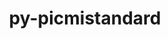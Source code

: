 ---
title: "py-picmistandard"
layout: cache
categories: [package, develop]
meta: {"versions": ["0.25.0"], "compilers": ["gcc@=11.1.0", "gcc@=11.4.0", "gcc@=9.4.0", "oneapi@=2023.2.0", "oneapi@=2023.2.1"], "oss": ["ubuntu20.04"], "platforms": ["linux"], "targets": ["aarch64", "neoverse_v1", "ppc64le", "x86_64_v3"], "stacks": ["e4s", "e4s-arm", "e4s-neoverse_v1", "e4s-oneapi", "e4s-power", "root"], "num_specs": 52, "num_specs_by_stack": {"e4s-arm": 6, "root": 52, "e4s-neoverse_v1": 8, "e4s-power": 13, "e4s": 13, "e4s-oneapi": 12}}
spec_details: [{"hash": "jnghzp4njtxjbvnjhw6sah2k4bxbhcms", "compiler": "gcc@=11.4.0", "versions": ["0.25.0"], "os": "ubuntu20.04", "platform": "linux", "target": "aarch64", "variants": ["build_system=python_pip"], "stacks": ["e4s-arm", "root"], "size": "-", "tarball": "https://binaries.spack.io/develop/build_cache/linux-ubuntu20.04-aarch64/gcc-11.4.0/py-picmistandard-0.25.0/linux-ubuntu20.04-aarch64-gcc-11.4.0-py-picmistandard-0.25.0-jnghzp4njtxjbvnjhw6sah2k4bxbhcms.spack"}, {"hash": "62fgky2guurxez4jatfjhqmcyvvm4hyn", "compiler": "gcc@=11.4.0", "versions": ["0.25.0"], "os": "ubuntu20.04", "platform": "linux", "target": "aarch64", "variants": ["build_system=python_pip"], "stacks": ["e4s-arm", "root"], "size": "-", "tarball": "https://binaries.spack.io/develop/build_cache/linux-ubuntu20.04-aarch64/gcc-11.4.0/py-picmistandard-0.25.0/linux-ubuntu20.04-aarch64-gcc-11.4.0-py-picmistandard-0.25.0-62fgky2guurxez4jatfjhqmcyvvm4hyn.spack"}, {"hash": "ldr2wxqkwom6pxxabwwfc4a2jo336pe5", "compiler": "gcc@=11.4.0", "versions": ["0.25.0"], "os": "ubuntu20.04", "platform": "linux", "target": "aarch64", "variants": ["build_system=python_pip"], "stacks": ["e4s-arm", "root"], "size": "-", "tarball": "https://binaries.spack.io/develop/build_cache/linux-ubuntu20.04-aarch64/gcc-11.4.0/py-picmistandard-0.25.0/linux-ubuntu20.04-aarch64-gcc-11.4.0-py-picmistandard-0.25.0-ldr2wxqkwom6pxxabwwfc4a2jo336pe5.spack"}, {"hash": "gguoz2dmtgcfnfqz3yv2meutwpa73oim", "compiler": "gcc@=11.4.0", "versions": ["0.25.0"], "os": "ubuntu20.04", "platform": "linux", "target": "aarch64", "variants": ["build_system=python_pip"], "stacks": ["e4s-arm", "root"], "size": "-", "tarball": "https://binaries.spack.io/develop/build_cache/linux-ubuntu20.04-aarch64/gcc-11.4.0/py-picmistandard-0.25.0/linux-ubuntu20.04-aarch64-gcc-11.4.0-py-picmistandard-0.25.0-gguoz2dmtgcfnfqz3yv2meutwpa73oim.spack"}, {"hash": "wynmkdt4iw4is2fsfu5nkihbfr7cn4p4", "compiler": "gcc@=11.4.0", "versions": ["0.25.0"], "os": "ubuntu20.04", "platform": "linux", "target": "aarch64", "variants": ["build_system=python_pip"], "stacks": ["e4s-arm", "root"], "size": "-", "tarball": "https://binaries.spack.io/develop/build_cache/linux-ubuntu20.04-aarch64/gcc-11.4.0/py-picmistandard-0.25.0/linux-ubuntu20.04-aarch64-gcc-11.4.0-py-picmistandard-0.25.0-wynmkdt4iw4is2fsfu5nkihbfr7cn4p4.spack"}, {"hash": "mfowofvsz7sfansgcr7j2mfijt4f3f3t", "compiler": "gcc@=11.4.0", "versions": ["0.25.0"], "os": "ubuntu20.04", "platform": "linux", "target": "aarch64", "variants": ["build_system=python_pip"], "stacks": ["e4s-arm", "root"], "size": "-", "tarball": "https://binaries.spack.io/develop/build_cache/linux-ubuntu20.04-aarch64/gcc-11.4.0/py-picmistandard-0.25.0/linux-ubuntu20.04-aarch64-gcc-11.4.0-py-picmistandard-0.25.0-mfowofvsz7sfansgcr7j2mfijt4f3f3t.spack"}, {"hash": "3btpat4gk6cyddq37cl7gfddgb2pu7fb", "compiler": "gcc@=11.4.0", "versions": ["0.25.0"], "os": "ubuntu20.04", "platform": "linux", "target": "neoverse_v1", "variants": ["build_system=python_pip"], "stacks": ["root", "e4s-neoverse_v1"], "size": "-", "tarball": "https://binaries.spack.io/develop/build_cache/linux-ubuntu20.04-neoverse_v1/gcc-11.4.0/py-picmistandard-0.25.0/linux-ubuntu20.04-neoverse_v1-gcc-11.4.0-py-picmistandard-0.25.0-3btpat4gk6cyddq37cl7gfddgb2pu7fb.spack"}, {"hash": "swxpt54nttg3juhuut77wgxlquzzow3i", "compiler": "gcc@=11.4.0", "versions": ["0.25.0"], "os": "ubuntu20.04", "platform": "linux", "target": "neoverse_v1", "variants": ["build_system=python_pip"], "stacks": ["root", "e4s-neoverse_v1"], "size": "-", "tarball": "https://binaries.spack.io/develop/build_cache/linux-ubuntu20.04-neoverse_v1/gcc-11.4.0/py-picmistandard-0.25.0/linux-ubuntu20.04-neoverse_v1-gcc-11.4.0-py-picmistandard-0.25.0-swxpt54nttg3juhuut77wgxlquzzow3i.spack"}, {"hash": "5eipwwdw4cysd5xmuhklntulevkamcs7", "compiler": "gcc@=11.4.0", "versions": ["0.25.0"], "os": "ubuntu20.04", "platform": "linux", "target": "neoverse_v1", "variants": ["build_system=python_pip"], "stacks": ["root", "e4s-neoverse_v1"], "size": "-", "tarball": "https://binaries.spack.io/develop/build_cache/linux-ubuntu20.04-neoverse_v1/gcc-11.4.0/py-picmistandard-0.25.0/linux-ubuntu20.04-neoverse_v1-gcc-11.4.0-py-picmistandard-0.25.0-5eipwwdw4cysd5xmuhklntulevkamcs7.spack"}, {"hash": "wyzbzktinbfl6odcfnfrfhg3r2u6w4ft", "compiler": "gcc@=11.4.0", "versions": ["0.25.0"], "os": "ubuntu20.04", "platform": "linux", "target": "neoverse_v1", "variants": ["build_system=python_pip"], "stacks": ["root", "e4s-neoverse_v1"], "size": "-", "tarball": "https://binaries.spack.io/develop/build_cache/linux-ubuntu20.04-neoverse_v1/gcc-11.4.0/py-picmistandard-0.25.0/linux-ubuntu20.04-neoverse_v1-gcc-11.4.0-py-picmistandard-0.25.0-wyzbzktinbfl6odcfnfrfhg3r2u6w4ft.spack"}, {"hash": "urcnfwffauu2znmiazemy4kock3lii4o", "compiler": "gcc@=11.4.0", "versions": ["0.25.0"], "os": "ubuntu20.04", "platform": "linux", "target": "neoverse_v1", "variants": ["build_system=python_pip"], "stacks": ["root", "e4s-neoverse_v1"], "size": "-", "tarball": "https://binaries.spack.io/develop/build_cache/linux-ubuntu20.04-neoverse_v1/gcc-11.4.0/py-picmistandard-0.25.0/linux-ubuntu20.04-neoverse_v1-gcc-11.4.0-py-picmistandard-0.25.0-urcnfwffauu2znmiazemy4kock3lii4o.spack"}, {"hash": "2i2wtxnx33jkwumuheeny2maqxfplp6m", "compiler": "gcc@=11.4.0", "versions": ["0.25.0"], "os": "ubuntu20.04", "platform": "linux", "target": "neoverse_v1", "variants": ["build_system=python_pip"], "stacks": ["root", "e4s-neoverse_v1"], "size": "-", "tarball": "https://binaries.spack.io/develop/build_cache/linux-ubuntu20.04-neoverse_v1/gcc-11.4.0/py-picmistandard-0.25.0/linux-ubuntu20.04-neoverse_v1-gcc-11.4.0-py-picmistandard-0.25.0-2i2wtxnx33jkwumuheeny2maqxfplp6m.spack"}, {"hash": "il75wxvzyewyqiemitr6g6l3hku4rtf4", "compiler": "gcc@=11.4.0", "versions": ["0.25.0"], "os": "ubuntu20.04", "platform": "linux", "target": "neoverse_v1", "variants": ["build_system=python_pip"], "stacks": ["root", "e4s-neoverse_v1"], "size": "-", "tarball": "https://binaries.spack.io/develop/build_cache/linux-ubuntu20.04-neoverse_v1/gcc-11.4.0/py-picmistandard-0.25.0/linux-ubuntu20.04-neoverse_v1-gcc-11.4.0-py-picmistandard-0.25.0-il75wxvzyewyqiemitr6g6l3hku4rtf4.spack"}, {"hash": "jifn25zqe2d6ouioewaq45ko2dgbswj4", "compiler": "gcc@=11.4.0", "versions": ["0.25.0"], "os": "ubuntu20.04", "platform": "linux", "target": "neoverse_v1", "variants": ["build_system=python_pip"], "stacks": ["root", "e4s-neoverse_v1"], "size": "-", "tarball": "https://binaries.spack.io/develop/build_cache/linux-ubuntu20.04-neoverse_v1/gcc-11.4.0/py-picmistandard-0.25.0/linux-ubuntu20.04-neoverse_v1-gcc-11.4.0-py-picmistandard-0.25.0-jifn25zqe2d6ouioewaq45ko2dgbswj4.spack"}, {"hash": "ak4oqwzaonv6mlk7b77mlrfooot3roy7", "compiler": "gcc@=11.1.0", "versions": ["0.25.0"], "os": "ubuntu20.04", "platform": "linux", "target": "ppc64le", "variants": ["build_system=python_pip"], "stacks": ["root", "e4s-power"], "size": "-", "tarball": "https://binaries.spack.io/develop/build_cache/linux-ubuntu20.04-ppc64le/gcc-11.1.0/py-picmistandard-0.25.0/linux-ubuntu20.04-ppc64le-gcc-11.1.0-py-picmistandard-0.25.0-ak4oqwzaonv6mlk7b77mlrfooot3roy7.spack"}, {"hash": "5wc4d7oyzct64bvhyttqdmeakgjbewx3", "compiler": "gcc@=9.4.0", "versions": ["0.25.0"], "os": "ubuntu20.04", "platform": "linux", "target": "ppc64le", "variants": ["build_system=python_pip"], "stacks": ["root", "e4s-power"], "size": "-", "tarball": "https://binaries.spack.io/develop/build_cache/linux-ubuntu20.04-ppc64le/gcc-9.4.0/py-picmistandard-0.25.0/linux-ubuntu20.04-ppc64le-gcc-9.4.0-py-picmistandard-0.25.0-5wc4d7oyzct64bvhyttqdmeakgjbewx3.spack"}, {"hash": "ahspnaslohantd3hscsd5uxysnzbv53p", "compiler": "gcc@=9.4.0", "versions": ["0.25.0"], "os": "ubuntu20.04", "platform": "linux", "target": "ppc64le", "variants": ["build_system=python_pip"], "stacks": ["root", "e4s-power"], "size": "-", "tarball": "https://binaries.spack.io/develop/build_cache/linux-ubuntu20.04-ppc64le/gcc-9.4.0/py-picmistandard-0.25.0/linux-ubuntu20.04-ppc64le-gcc-9.4.0-py-picmistandard-0.25.0-ahspnaslohantd3hscsd5uxysnzbv53p.spack"}, {"hash": "lqlo25zqhbkaldtiixp7jdnfxelk72at", "compiler": "gcc@=9.4.0", "versions": ["0.25.0"], "os": "ubuntu20.04", "platform": "linux", "target": "ppc64le", "variants": ["build_system=python_pip"], "stacks": ["root", "e4s-power"], "size": "-", "tarball": "https://binaries.spack.io/develop/build_cache/linux-ubuntu20.04-ppc64le/gcc-9.4.0/py-picmistandard-0.25.0/linux-ubuntu20.04-ppc64le-gcc-9.4.0-py-picmistandard-0.25.0-lqlo25zqhbkaldtiixp7jdnfxelk72at.spack"}, {"hash": "i3txmfcogjngtjqg2bldupvwku24smfq", "compiler": "gcc@=9.4.0", "versions": ["0.25.0"], "os": "ubuntu20.04", "platform": "linux", "target": "ppc64le", "variants": ["build_system=python_pip"], "stacks": ["root", "e4s-power"], "size": "-", "tarball": "https://binaries.spack.io/develop/build_cache/linux-ubuntu20.04-ppc64le/gcc-9.4.0/py-picmistandard-0.25.0/linux-ubuntu20.04-ppc64le-gcc-9.4.0-py-picmistandard-0.25.0-i3txmfcogjngtjqg2bldupvwku24smfq.spack"}, {"hash": "mtlzi2jylq4wfasgxxbdx6soncf5y6cz", "compiler": "gcc@=9.4.0", "versions": ["0.25.0"], "os": "ubuntu20.04", "platform": "linux", "target": "ppc64le", "variants": ["build_system=python_pip"], "stacks": ["root", "e4s-power"], "size": "-", "tarball": "https://binaries.spack.io/develop/build_cache/linux-ubuntu20.04-ppc64le/gcc-9.4.0/py-picmistandard-0.25.0/linux-ubuntu20.04-ppc64le-gcc-9.4.0-py-picmistandard-0.25.0-mtlzi2jylq4wfasgxxbdx6soncf5y6cz.spack"}, {"hash": "3yshwj7zmufk2mbxs3r6z6cguk4o5ra3", "compiler": "gcc@=9.4.0", "versions": ["0.25.0"], "os": "ubuntu20.04", "platform": "linux", "target": "ppc64le", "variants": ["build_system=python_pip"], "stacks": ["root", "e4s-power"], "size": "-", "tarball": "https://binaries.spack.io/develop/build_cache/linux-ubuntu20.04-ppc64le/gcc-9.4.0/py-picmistandard-0.25.0/linux-ubuntu20.04-ppc64le-gcc-9.4.0-py-picmistandard-0.25.0-3yshwj7zmufk2mbxs3r6z6cguk4o5ra3.spack"}, {"hash": "g23pyu2fi5ptftkn6qdylwqm5do4u6rx", "compiler": "gcc@=9.4.0", "versions": ["0.25.0"], "os": "ubuntu20.04", "platform": "linux", "target": "ppc64le", "variants": ["build_system=python_pip"], "stacks": ["root", "e4s-power"], "size": "-", "tarball": "https://binaries.spack.io/develop/build_cache/linux-ubuntu20.04-ppc64le/gcc-9.4.0/py-picmistandard-0.25.0/linux-ubuntu20.04-ppc64le-gcc-9.4.0-py-picmistandard-0.25.0-g23pyu2fi5ptftkn6qdylwqm5do4u6rx.spack"}, {"hash": "3zlozat5ogdrclts2c64yhkhh4265bg4", "compiler": "gcc@=9.4.0", "versions": ["0.25.0"], "os": "ubuntu20.04", "platform": "linux", "target": "ppc64le", "variants": ["build_system=python_pip"], "stacks": ["root", "e4s-power"], "size": "-", "tarball": "https://binaries.spack.io/develop/build_cache/linux-ubuntu20.04-ppc64le/gcc-9.4.0/py-picmistandard-0.25.0/linux-ubuntu20.04-ppc64le-gcc-9.4.0-py-picmistandard-0.25.0-3zlozat5ogdrclts2c64yhkhh4265bg4.spack"}, {"hash": "grpvyfjguwjmh5o2nqpvvpgtusjfchci", "compiler": "gcc@=9.4.0", "versions": ["0.25.0"], "os": "ubuntu20.04", "platform": "linux", "target": "ppc64le", "variants": ["build_system=python_pip"], "stacks": ["root", "e4s-power"], "size": "-", "tarball": "https://binaries.spack.io/develop/build_cache/linux-ubuntu20.04-ppc64le/gcc-9.4.0/py-picmistandard-0.25.0/linux-ubuntu20.04-ppc64le-gcc-9.4.0-py-picmistandard-0.25.0-grpvyfjguwjmh5o2nqpvvpgtusjfchci.spack"}, {"hash": "wlw5w4rcnonzxf57empnjfpkjmn66h76", "compiler": "gcc@=9.4.0", "versions": ["0.25.0"], "os": "ubuntu20.04", "platform": "linux", "target": "ppc64le", "variants": ["build_system=python_pip"], "stacks": ["root", "e4s-power"], "size": "-", "tarball": "https://binaries.spack.io/develop/build_cache/linux-ubuntu20.04-ppc64le/gcc-9.4.0/py-picmistandard-0.25.0/linux-ubuntu20.04-ppc64le-gcc-9.4.0-py-picmistandard-0.25.0-wlw5w4rcnonzxf57empnjfpkjmn66h76.spack"}, {"hash": "fde6222gflffuj4voupdhjarebg27mxz", "compiler": "gcc@=9.4.0", "versions": ["0.25.0"], "os": "ubuntu20.04", "platform": "linux", "target": "ppc64le", "variants": ["build_system=python_pip"], "stacks": ["root", "e4s-power"], "size": "-", "tarball": "https://binaries.spack.io/develop/build_cache/linux-ubuntu20.04-ppc64le/gcc-9.4.0/py-picmistandard-0.25.0/linux-ubuntu20.04-ppc64le-gcc-9.4.0-py-picmistandard-0.25.0-fde6222gflffuj4voupdhjarebg27mxz.spack"}, {"hash": "zzai7dpfuljegur3jb3hph3xufvsqoqd", "compiler": "gcc@=9.4.0", "versions": ["0.25.0"], "os": "ubuntu20.04", "platform": "linux", "target": "ppc64le", "variants": ["build_system=python_pip"], "stacks": ["root", "e4s-power"], "size": "-", "tarball": "https://binaries.spack.io/develop/build_cache/linux-ubuntu20.04-ppc64le/gcc-9.4.0/py-picmistandard-0.25.0/linux-ubuntu20.04-ppc64le-gcc-9.4.0-py-picmistandard-0.25.0-zzai7dpfuljegur3jb3hph3xufvsqoqd.spack"}, {"hash": "uvwbydd55lwi432jme5gtpzslfwpzwlf", "compiler": "gcc@=11.1.0", "versions": ["0.25.0"], "os": "ubuntu20.04", "platform": "linux", "target": "x86_64_v3", "variants": ["build_system=python_pip"], "stacks": ["root", "e4s"], "size": "-", "tarball": "https://binaries.spack.io/develop/build_cache/linux-ubuntu20.04-x86_64_v3/gcc-11.1.0/py-picmistandard-0.25.0/linux-ubuntu20.04-x86_64_v3-gcc-11.1.0-py-picmistandard-0.25.0-uvwbydd55lwi432jme5gtpzslfwpzwlf.spack"}, {"hash": "yijsdj4habicr6pvlqm7lzn6r4og75li", "compiler": "gcc@=11.4.0", "versions": ["0.25.0"], "os": "ubuntu20.04", "platform": "linux", "target": "x86_64_v3", "variants": ["build_system=python_pip"], "stacks": ["root", "e4s"], "size": "-", "tarball": "https://binaries.spack.io/develop/build_cache/linux-ubuntu20.04-x86_64_v3/gcc-11.4.0/py-picmistandard-0.25.0/linux-ubuntu20.04-x86_64_v3-gcc-11.4.0-py-picmistandard-0.25.0-yijsdj4habicr6pvlqm7lzn6r4og75li.spack"}, {"hash": "gv3h7ihfl4cgpnxukbg47oesdkrrw7gl", "compiler": "gcc@=11.4.0", "versions": ["0.25.0"], "os": "ubuntu20.04", "platform": "linux", "target": "x86_64_v3", "variants": ["build_system=python_pip"], "stacks": ["root", "e4s"], "size": "-", "tarball": "https://binaries.spack.io/develop/build_cache/linux-ubuntu20.04-x86_64_v3/gcc-11.4.0/py-picmistandard-0.25.0/linux-ubuntu20.04-x86_64_v3-gcc-11.4.0-py-picmistandard-0.25.0-gv3h7ihfl4cgpnxukbg47oesdkrrw7gl.spack"}, {"hash": "fz4e25wg7jp755a3kbvmw4i3apbvavog", "compiler": "gcc@=11.4.0", "versions": ["0.25.0"], "os": "ubuntu20.04", "platform": "linux", "target": "x86_64_v3", "variants": ["build_system=python_pip"], "stacks": ["root", "e4s"], "size": "-", "tarball": "https://binaries.spack.io/develop/build_cache/linux-ubuntu20.04-x86_64_v3/gcc-11.4.0/py-picmistandard-0.25.0/linux-ubuntu20.04-x86_64_v3-gcc-11.4.0-py-picmistandard-0.25.0-fz4e25wg7jp755a3kbvmw4i3apbvavog.spack"}, {"hash": "6v73hhofg343jtgo33qrvzp77btoa6kw", "compiler": "gcc@=11.4.0", "versions": ["0.25.0"], "os": "ubuntu20.04", "platform": "linux", "target": "x86_64_v3", "variants": ["build_system=python_pip"], "stacks": ["root", "e4s"], "size": "-", "tarball": "https://binaries.spack.io/develop/build_cache/linux-ubuntu20.04-x86_64_v3/gcc-11.4.0/py-picmistandard-0.25.0/linux-ubuntu20.04-x86_64_v3-gcc-11.4.0-py-picmistandard-0.25.0-6v73hhofg343jtgo33qrvzp77btoa6kw.spack"}, {"hash": "c774lfj5jievmk7fqp4spvdkv7s3ll3j", "compiler": "gcc@=11.4.0", "versions": ["0.25.0"], "os": "ubuntu20.04", "platform": "linux", "target": "x86_64_v3", "variants": ["build_system=python_pip"], "stacks": ["root", "e4s"], "size": "-", "tarball": "https://binaries.spack.io/develop/build_cache/linux-ubuntu20.04-x86_64_v3/gcc-11.4.0/py-picmistandard-0.25.0/linux-ubuntu20.04-x86_64_v3-gcc-11.4.0-py-picmistandard-0.25.0-c774lfj5jievmk7fqp4spvdkv7s3ll3j.spack"}, {"hash": "scvr6rrhomxvhqspked7ibivblo56fb2", "compiler": "gcc@=11.4.0", "versions": ["0.25.0"], "os": "ubuntu20.04", "platform": "linux", "target": "x86_64_v3", "variants": ["build_system=python_pip"], "stacks": ["root", "e4s"], "size": "-", "tarball": "https://binaries.spack.io/develop/build_cache/linux-ubuntu20.04-x86_64_v3/gcc-11.4.0/py-picmistandard-0.25.0/linux-ubuntu20.04-x86_64_v3-gcc-11.4.0-py-picmistandard-0.25.0-scvr6rrhomxvhqspked7ibivblo56fb2.spack"}, {"hash": "jb4ks2wzgf7nnuuq4r6xgaijjmajt3ps", "compiler": "gcc@=11.4.0", "versions": ["0.25.0"], "os": "ubuntu20.04", "platform": "linux", "target": "x86_64_v3", "variants": ["build_system=python_pip"], "stacks": ["root", "e4s"], "size": "-", "tarball": "https://binaries.spack.io/develop/build_cache/linux-ubuntu20.04-x86_64_v3/gcc-11.4.0/py-picmistandard-0.25.0/linux-ubuntu20.04-x86_64_v3-gcc-11.4.0-py-picmistandard-0.25.0-jb4ks2wzgf7nnuuq4r6xgaijjmajt3ps.spack"}, {"hash": "u24f6suwvwodkwpfmse74m2p3krypypf", "compiler": "gcc@=11.4.0", "versions": ["0.25.0"], "os": "ubuntu20.04", "platform": "linux", "target": "x86_64_v3", "variants": ["build_system=python_pip"], "stacks": ["root", "e4s"], "size": "-", "tarball": "https://binaries.spack.io/develop/build_cache/linux-ubuntu20.04-x86_64_v3/gcc-11.4.0/py-picmistandard-0.25.0/linux-ubuntu20.04-x86_64_v3-gcc-11.4.0-py-picmistandard-0.25.0-u24f6suwvwodkwpfmse74m2p3krypypf.spack"}, {"hash": "fm4kk43elxkde6hh76l7t4hmffp3uata", "compiler": "gcc@=11.4.0", "versions": ["0.25.0"], "os": "ubuntu20.04", "platform": "linux", "target": "x86_64_v3", "variants": ["build_system=python_pip"], "stacks": ["root", "e4s"], "size": "-", "tarball": "https://binaries.spack.io/develop/build_cache/linux-ubuntu20.04-x86_64_v3/gcc-11.4.0/py-picmistandard-0.25.0/linux-ubuntu20.04-x86_64_v3-gcc-11.4.0-py-picmistandard-0.25.0-fm4kk43elxkde6hh76l7t4hmffp3uata.spack"}, {"hash": "tbu3vuhecpvkqqqbeo7q6mhxcwyy2zhd", "compiler": "gcc@=11.4.0", "versions": ["0.25.0"], "os": "ubuntu20.04", "platform": "linux", "target": "x86_64_v3", "variants": ["build_system=python_pip"], "stacks": ["root", "e4s"], "size": "-", "tarball": "https://binaries.spack.io/develop/build_cache/linux-ubuntu20.04-x86_64_v3/gcc-11.4.0/py-picmistandard-0.25.0/linux-ubuntu20.04-x86_64_v3-gcc-11.4.0-py-picmistandard-0.25.0-tbu3vuhecpvkqqqbeo7q6mhxcwyy2zhd.spack"}, {"hash": "z7zybzprq6vl7zobv3dbaezpxmzkxuhy", "compiler": "gcc@=11.4.0", "versions": ["0.25.0"], "os": "ubuntu20.04", "platform": "linux", "target": "x86_64_v3", "variants": ["build_system=python_pip"], "stacks": ["root", "e4s"], "size": "-", "tarball": "https://binaries.spack.io/develop/build_cache/linux-ubuntu20.04-x86_64_v3/gcc-11.4.0/py-picmistandard-0.25.0/linux-ubuntu20.04-x86_64_v3-gcc-11.4.0-py-picmistandard-0.25.0-z7zybzprq6vl7zobv3dbaezpxmzkxuhy.spack"}, {"hash": "omdwbfrl37sbvmyxwurdrknehkgcozfr", "compiler": "gcc@=11.4.0", "versions": ["0.25.0"], "os": "ubuntu20.04", "platform": "linux", "target": "x86_64_v3", "variants": ["build_system=python_pip"], "stacks": ["root", "e4s"], "size": "-", "tarball": "https://binaries.spack.io/develop/build_cache/linux-ubuntu20.04-x86_64_v3/gcc-11.4.0/py-picmistandard-0.25.0/linux-ubuntu20.04-x86_64_v3-gcc-11.4.0-py-picmistandard-0.25.0-omdwbfrl37sbvmyxwurdrknehkgcozfr.spack"}, {"hash": "b6ijqdmt5amlfkdt6eeki4zozuoynonh", "compiler": "oneapi@=2023.2.0", "versions": ["0.25.0"], "os": "ubuntu20.04", "platform": "linux", "target": "x86_64_v3", "variants": ["build_system=python_pip"], "stacks": ["e4s-oneapi", "root"], "size": "-", "tarball": "https://binaries.spack.io/develop/build_cache/linux-ubuntu20.04-x86_64_v3/oneapi-2023.2.0/py-picmistandard-0.25.0/linux-ubuntu20.04-x86_64_v3-oneapi-2023.2.0-py-picmistandard-0.25.0-b6ijqdmt5amlfkdt6eeki4zozuoynonh.spack"}, {"hash": "4rxi5gbefvq53o32euw6b2ersq5q22ir", "compiler": "oneapi@=2023.2.0", "versions": ["0.25.0"], "os": "ubuntu20.04", "platform": "linux", "target": "x86_64_v3", "variants": ["build_system=python_pip"], "stacks": ["e4s-oneapi", "root"], "size": "-", "tarball": "https://binaries.spack.io/develop/build_cache/linux-ubuntu20.04-x86_64_v3/oneapi-2023.2.0/py-picmistandard-0.25.0/linux-ubuntu20.04-x86_64_v3-oneapi-2023.2.0-py-picmistandard-0.25.0-4rxi5gbefvq53o32euw6b2ersq5q22ir.spack"}, {"hash": "b25fk2rwmqh6lznpfffqed54uhtmrqqf", "compiler": "oneapi@=2023.2.1", "versions": ["0.25.0"], "os": "ubuntu20.04", "platform": "linux", "target": "x86_64_v3", "variants": ["build_system=python_pip"], "stacks": ["e4s-oneapi", "root"], "size": "-", "tarball": "https://binaries.spack.io/develop/build_cache/linux-ubuntu20.04-x86_64_v3/oneapi-2023.2.1/py-picmistandard-0.25.0/linux-ubuntu20.04-x86_64_v3-oneapi-2023.2.1-py-picmistandard-0.25.0-b25fk2rwmqh6lznpfffqed54uhtmrqqf.spack"}, {"hash": "eadckb7jhz6iuhqztap2yegsxmtvucz6", "compiler": "oneapi@=2023.2.1", "versions": ["0.25.0"], "os": "ubuntu20.04", "platform": "linux", "target": "x86_64_v3", "variants": ["build_system=python_pip"], "stacks": ["e4s-oneapi", "root"], "size": "-", "tarball": "https://binaries.spack.io/develop/build_cache/linux-ubuntu20.04-x86_64_v3/oneapi-2023.2.1/py-picmistandard-0.25.0/linux-ubuntu20.04-x86_64_v3-oneapi-2023.2.1-py-picmistandard-0.25.0-eadckb7jhz6iuhqztap2yegsxmtvucz6.spack"}, {"hash": "tklkgscx362fw7po5xpq2cdqhrqmp7jx", "compiler": "oneapi@=2023.2.1", "versions": ["0.25.0"], "os": "ubuntu20.04", "platform": "linux", "target": "x86_64_v3", "variants": ["build_system=python_pip"], "stacks": ["e4s-oneapi", "root"], "size": "-", "tarball": "https://binaries.spack.io/develop/build_cache/linux-ubuntu20.04-x86_64_v3/oneapi-2023.2.1/py-picmistandard-0.25.0/linux-ubuntu20.04-x86_64_v3-oneapi-2023.2.1-py-picmistandard-0.25.0-tklkgscx362fw7po5xpq2cdqhrqmp7jx.spack"}, {"hash": "xlo6rhlrtf5mwaschn6eonmmbfxqaa2o", "compiler": "oneapi@=2023.2.1", "versions": ["0.25.0"], "os": "ubuntu20.04", "platform": "linux", "target": "x86_64_v3", "variants": ["build_system=python_pip"], "stacks": ["e4s-oneapi", "root"], "size": "-", "tarball": "https://binaries.spack.io/develop/build_cache/linux-ubuntu20.04-x86_64_v3/oneapi-2023.2.1/py-picmistandard-0.25.0/linux-ubuntu20.04-x86_64_v3-oneapi-2023.2.1-py-picmistandard-0.25.0-xlo6rhlrtf5mwaschn6eonmmbfxqaa2o.spack"}, {"hash": "ytuwc3czy2iahmsgv3kx3rmjvctuxsp4", "compiler": "oneapi@=2023.2.1", "versions": ["0.25.0"], "os": "ubuntu20.04", "platform": "linux", "target": "x86_64_v3", "variants": ["build_system=python_pip"], "stacks": ["e4s-oneapi", "root"], "size": "-", "tarball": "https://binaries.spack.io/develop/build_cache/linux-ubuntu20.04-x86_64_v3/oneapi-2023.2.1/py-picmistandard-0.25.0/linux-ubuntu20.04-x86_64_v3-oneapi-2023.2.1-py-picmistandard-0.25.0-ytuwc3czy2iahmsgv3kx3rmjvctuxsp4.spack"}, {"hash": "4wmvpsfz7sdn4h2h2zse2y4y3wqhbltu", "compiler": "oneapi@=2023.2.1", "versions": ["0.25.0"], "os": "ubuntu20.04", "platform": "linux", "target": "x86_64_v3", "variants": ["build_system=python_pip"], "stacks": ["e4s-oneapi", "root"], "size": "-", "tarball": "https://binaries.spack.io/develop/build_cache/linux-ubuntu20.04-x86_64_v3/oneapi-2023.2.1/py-picmistandard-0.25.0/linux-ubuntu20.04-x86_64_v3-oneapi-2023.2.1-py-picmistandard-0.25.0-4wmvpsfz7sdn4h2h2zse2y4y3wqhbltu.spack"}, {"hash": "yuab2cr6wpvamx6a2c4oxlqabjhdnsw3", "compiler": "oneapi@=2023.2.1", "versions": ["0.25.0"], "os": "ubuntu20.04", "platform": "linux", "target": "x86_64_v3", "variants": ["build_system=python_pip"], "stacks": ["e4s-oneapi", "root"], "size": "-", "tarball": "https://binaries.spack.io/develop/build_cache/linux-ubuntu20.04-x86_64_v3/oneapi-2023.2.1/py-picmistandard-0.25.0/linux-ubuntu20.04-x86_64_v3-oneapi-2023.2.1-py-picmistandard-0.25.0-yuab2cr6wpvamx6a2c4oxlqabjhdnsw3.spack"}, {"hash": "hen4tj2uhxxu4fxgnlwsgoz3x6qd7uu7", "compiler": "oneapi@=2023.2.1", "versions": ["0.25.0"], "os": "ubuntu20.04", "platform": "linux", "target": "x86_64_v3", "variants": ["build_system=python_pip"], "stacks": ["e4s-oneapi", "root"], "size": "-", "tarball": "https://binaries.spack.io/develop/build_cache/linux-ubuntu20.04-x86_64_v3/oneapi-2023.2.1/py-picmistandard-0.25.0/linux-ubuntu20.04-x86_64_v3-oneapi-2023.2.1-py-picmistandard-0.25.0-hen4tj2uhxxu4fxgnlwsgoz3x6qd7uu7.spack"}, {"hash": "glecfqdz7toc3jygyx7ylovvkhiildix", "compiler": "oneapi@=2023.2.1", "versions": ["0.25.0"], "os": "ubuntu20.04", "platform": "linux", "target": "x86_64_v3", "variants": ["build_system=python_pip"], "stacks": ["e4s-oneapi", "root"], "size": "-", "tarball": "https://binaries.spack.io/develop/build_cache/linux-ubuntu20.04-x86_64_v3/oneapi-2023.2.1/py-picmistandard-0.25.0/linux-ubuntu20.04-x86_64_v3-oneapi-2023.2.1-py-picmistandard-0.25.0-glecfqdz7toc3jygyx7ylovvkhiildix.spack"}, {"hash": "jcl2e4leq3ea7umwmo4zetd6zpjpblnq", "compiler": "oneapi@=2023.2.1", "versions": ["0.25.0"], "os": "ubuntu20.04", "platform": "linux", "target": "x86_64_v3", "variants": ["build_system=python_pip"], "stacks": ["e4s-oneapi", "root"], "size": "-", "tarball": "https://binaries.spack.io/develop/build_cache/linux-ubuntu20.04-x86_64_v3/oneapi-2023.2.1/py-picmistandard-0.25.0/linux-ubuntu20.04-x86_64_v3-oneapi-2023.2.1-py-picmistandard-0.25.0-jcl2e4leq3ea7umwmo4zetd6zpjpblnq.spack"}]
---